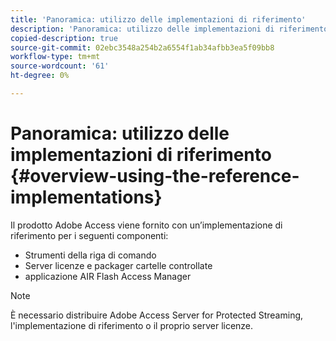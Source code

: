 ```yaml
---
title: 'Panoramica: utilizzo delle implementazioni di riferimento'
description: 'Panoramica: utilizzo delle implementazioni di riferimento'
copied-description: true
source-git-commit: 02ebc3548a254b2a6554f1ab34afbb3ea5f09bb8
workflow-type: tm+mt
source-wordcount: '61'
ht-degree: 0%

---
```


# Panoramica: utilizzo delle implementazioni di riferimento {#overview-using-the-reference-implementations}

Il prodotto Adobe Access viene fornito con un’implementazione di riferimento per i seguenti componenti:

* Strumenti della riga di comando
* Server licenze e packager cartelle controllate
* applicazione AIR Flash Access Manager

>[!NOTE]
>
>È necessario distribuire Adobe Access Server for Protected Streaming, l&#39;implementazione di riferimento o il proprio server licenze.
